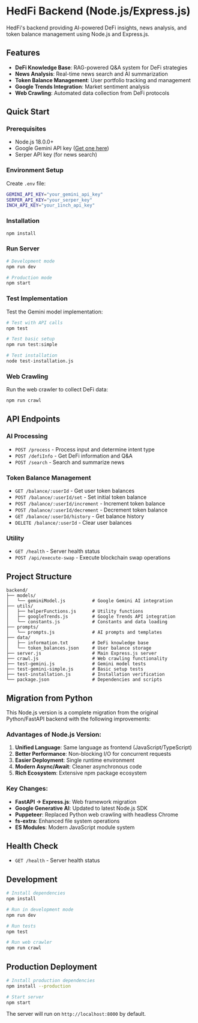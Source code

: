# HedFi Backend (Node.js/Express.js)
HedFi's backend providing AI-powered DeFi insights, news analysis, and token balance management using Node.js and Express.js.

## Features
- **DeFi Knowledge Base**: RAG-powered Q&A system for DeFi strategies
- **News Analysis**: Real-time news search and AI summarization
- **Token Balance Management**: User portfolio tracking and management
- **Google Trends Integration**: Market sentiment analysis
- **Web Crawling**: Automated data collection from DeFi protocols

## Quick Start
### Prerequisites
- Node.js 18.0.0+
- Google Gemini API key ([Get one here](https://aistudio.google.com/app/apikey))
- Serper API key (for news search)

### Environment Setup
Create `.env` file:
```bash
GEMINI_API_KEY="your_gemini_api_key"
SERPER_API_KEY="your_serper_key"
INCH_API_KEY="your_1inch_api_key"
```

### Installation
```bash
npm install
```

### Run Server
```bash
# Development mode
npm run dev

# Production mode
npm start
```

### Test Implementation
Test the Gemini model implementation:
```bash
# Test with API calls
npm test

# Test basic setup
npm run test:simple

# Test installation
node test-installation.js
```

### Web Crawling
Run the web crawler to collect DeFi data:
```bash
npm run crawl
```

## API Endpoints

### AI Processing
- `POST /process` - Process input and determine intent type
- `POST /defiInfo` - Get DeFi information and Q&A
- `POST /search` - Search and summarize news

### Token Balance Management
- `GET /balance/:userId` - Get user token balances
- `POST /balance/:userId/set` - Set initial token balance
- `POST /balance/:userId/increment` - Increment token balance
- `POST /balance/:userId/decrement` - Decrement token balance
- `GET /balance/:userId/history` - Get balance history
- `DELETE /balance/:userId` - Clear user balances

### Utility
- `GET /health` - Server health status
- `POST /api/execute-swap` - Execute blockchain swap operations

## Project Structure
```
backend/
├── models/
│   └── geminiModel.js          # Google Gemini AI integration
├── utils/
│   ├── helperFunctions.js      # Utility functions
│   ├── googleTrends.js         # Google Trends API integration
│   └── constants.js            # Constants and data loading
├── prompts/
│   └── prompts.js              # AI prompts and templates
├── data/
│   ├── information.txt         # DeFi knowledge base
│   └── token_balances.json     # User balance storage
├── server.js                   # Main Express.js server
├── crawl.js                    # Web crawling functionality
├── test-gemini.js              # Gemini model tests
├── test-gemini-simple.js       # Basic setup tests
├── test-installation.js        # Installation verification
└── package.json                # Dependencies and scripts
```

## Migration from Python
This Node.js version is a complete migration from the original Python/FastAPI backend with the following improvements:

### Advantages of Node.js Version:
1. **Unified Language**: Same language as frontend (JavaScript/TypeScript)
2. **Better Performance**: Non-blocking I/O for concurrent requests
3. **Easier Deployment**: Single runtime environment
4. **Modern Async/Await**: Cleaner asynchronous code
5. **Rich Ecosystem**: Extensive npm package ecosystem

### Key Changes:
- **FastAPI → Express.js**: Web framework migration
- **Google Generative AI**: Updated to latest Node.js SDK
- **Puppeteer**: Replaced Python web crawling with headless Chrome
- **fs-extra**: Enhanced file system operations
- **ES Modules**: Modern JavaScript module system

## Health Check
- `GET /health` - Server health status

## Development
```bash
# Install dependencies
npm install

# Run in development mode
npm run dev

# Run tests
npm test

# Run web crawler
npm run crawl
```

## Production Deployment
```bash
# Install production dependencies
npm install --production

# Start server
npm start
```

The server will run on `http://localhost:8000` by default.
